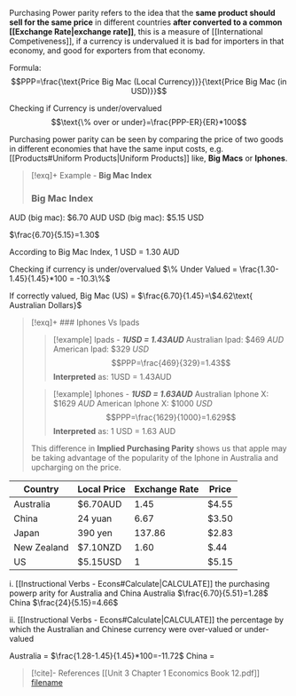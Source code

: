
Purchasing Power parity refers to the idea that the **same product should sell for the same price** in different countries **after converted to a common [[Exchange Rate|exchange rate]]**, this is a measure of [[International Competiveness]], if a currency is undervalued it is bad for importers in that economy, and good for exporters from that economy.

Formula:
$$PPP=\frac{\text{Price Big Mac (Local Currency)}}{\text{Price Big Mac (in USD)}}$$

Checking if Currency is under/overvalued
$$\text{\% over or under}=\frac{PPP-ER}{ER}*100$$

Purchasing power parity can be seen by comparing the price of two goods in different economies that have the same input costs, e.g. [[Products#Uniform Products|Uniform Products]] like, **Big Macs** or **Iphones**.

>[!exq]+ Example - **Big Mac Index**
>### Big Mac Index
>
AUD (big mac): $6.70 AUD
USD (big mac): $5.15 USD
>
 $\frac{6.70}{5.15}=1.30$
>
According to Big Mac Index, 1 USD = 1.30 AUD
>
Checking if currency is under/overvalued
$\% Under Valued = \frac{1.30-1.45}{1.45}*100 = -10.3\%$
>
If correctly valued, Big Mac (US) = $\frac{6.70}{1.45}=\$4.62\text{ Australian Dollars}$

>[!exq]+ ### Iphones Vs Ipads
>>[!example] Ipads - ***1USD = 1.43AUD***
>Australian Ipad: $469 *AUD*
American Ipad: $329 *USD*
$$PPP=\frac{469}{329}=1.43$$
**Interpreted** as: 1USD = 1.43AUD
>
>>
>
>>[!example] Iphones - ***1USD = 1.63AUD***
>Australian Iphone X: $1629 *AUD*
American Iphone X: $1000 *USD*
$$PPP=\frac{1629}{1000}=1.629$$
**Interpreted** as: 1 USD = 1.63 AUD
> 
> This difference in **Implied Purchasing Parity** shows us that apple may be taking advantage of the popularity of the Iphone in Australia and upcharging on the price.

| Country     | Local Price | Exchange Rate | Price |
| ----------- | ----------- | ------------- | ----- |
| Australia   | $6.70AUD    | 1.45          | $4.55 |
| China       | 24 yuan     | 6.67          | $3.50 |
| Japan       | 390 yen     | 137.86        | $2.83 |
| New Zealand | $7.10NZD    | 1.60          | $.44  |
| US          | $5.15USD    | 1             | $5.15      |

i. [[Instructional Verbs - Econs#Calculate|CALCULATE]] the purchasing powerp arity for Australia and China
Australia $\frac{6.70}{5.51}=1.28$
China $\frac{24}{5.15}=4.66$

ii. [[Instructional Verbs - Econs#Calculate|CALCULATE]] the percentage by which the Australian and Chinese currency were over-valued or under-valued

Australia = $\frac{1.28-1.45}{1.45}*100=-11.72$
China = 
>[!cite]- References
>[[Unit 3 Chapter 1 Economics Book 12.pdf]]
>[filename](file:///<absolute-path>)
